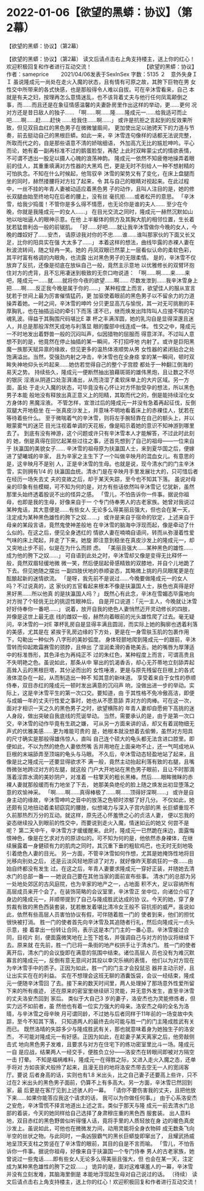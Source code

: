 # 2022-01-06【欲望的黑蟒：协议】（第2幕）



【欲望的黑蟒：协议】（第2幕）



【欲望的黑蟒：协议】（第2幕）
读文后请点击右上角支持楼主，送上你的红心！欢迎积极回复和作者进行互动交流！ 　　　　　　　　　　【欲望的黑蟒：协议】
作者：sameprice　　 2021/04/06发表于SexInSex 字数：5135
２　意外失身ＩＩ
虽说隆成元一尚处在走火入魔的状态，且有情有可原之故，其胯下巨物在男 女性交中所带来的各式快感，也是那般得令人难以自拔。可在辛沐雪看来，自己 本就是有夫之妇，按理再怎么意情迷乱，也不该背着丈夫与他行任何凤鸾颠倒之 事，而……而且还是在象征情感温馨的夫妻卧房里作出这样的举动，更……更何 况对方还是昔日敌人的独子……
「啊……啊……隆……隆成元一……给我适可而止吧……啊……赶……赶快 ……给我住……啊……」
或许是抗拒之言起到的反效果所致，但见双目血红的黑色男子在微微皱眉间， 更加使出足以驰骋天下的力道与节奏，前去挺动自己的黑根巨蟒。如此一来，辛 沐雪连句像样的话都无法说完整，所取而代之的，自是那些语意不清的娇喘细语， 外加高亢无比的尴尬呻吟。平心而论，她有着一副再标准不过的鹅蛋脸型，再配 上此时双眸蒙尘式的情欲表情，不可谓不透出一股足以摄人心魄的浪荡神韵。
隆成元一依然不知疲倦地操弄着眼前的佳人，其重重填满对方性器的大黑鸡 巴，更是无时不刻给人一种不想射精的可怕执念。不知在什么时候起，他驾驭辛 沐雪的架势又有了变化，在床上盘腿而坐的同时，赫然搂腰将对方拉了起来，令 其与自己的眼睛对视起来。在此过程中，一丝不挂的年青人妻被动适应着黑色男 子的动作，且叫人注目的是，她的修长双腿由始至终地勾在后者的腰上，没有丝 毫抗拒……或者松开的意思。
「辛沐雪，给我少捣蛋！不管你是多么得不情愿，也无论你是谁的夫人…… 至少在今晚，你就是我隆成元一的女人……」
在目光交流之同时，隆成元一赫然沉默如山地以咄咄逼人的眼神示意。在他 上半躯体的侧方及其胸大肌的相邻位置，生长着犹若猛兽利齿一般的前锯肌。
「好……好吧……就让我辛沐雪做你今晚的女人，今晚的雌奴好了……安杰， 请原谅我对你的不忠……谁……谁叫那家伙的下面又长又足，比你的阳具实在强 大太多了……」
本着这样的想法，曲线毕露的赤裸人妻在秋波流转间，随之轻冉一笑。她的 丹凤双眼已然蒙上一层看似认命的柔软色彩，其平时富有格调的内眼角，也流露 出对黑色男子的无限柔情。
是的，辛沐雪不仅放弃了反抗，还像是彻底在放纵自己一般，竟然主示意地 以优雅修长的双臂环抱住对方的虎背，且不忘用凄迷到极致的无奈口吻说道： 「啊……啊……来……来吧，隆成元一……就……就将你今夜的欲望……啊…… 尽数发泄到……我辛沐雪身上把……啊……反正我今晚是属于你的……」
某种程度上而言，欲望佳人的服从宣言犹若于世间上最为厉害催情猛药，更 加驱使着眼前的黑色男子以不留余力的力道操弄着她。一时之间，辛沐雪的呻吟 分贝更显高亢与愉悦，其一对无可挑剔的丰厚胸乳，也在抽插运动的牵引下而荡 漾不已，继而焕发出阵阵叫人应接不暇的勾魂乳波。得益于其胸围尺码堪比E 罩 杯之丰满浑圆，她的乳沟自是显得深邃且迷人，并总是那般浑然天成地与利落显 眼的腹部中线连成一体。
性交之中，隆成元一不时地发出着野兽一般的沉闷叫声，似因猎物的屈服而 得意洋洋。不过叫人意想不到的是，他竟然在停止抽插的某一瞬间，不打招呼地 内射了。或许是巨阳黑魔一族那天赋异禀的缘故，但见更多的温热体液顺势从男 女性器的紧闭贴合之处饱满溢出。当然，受强劲内射之冲击，辛沐雪也在全身痉 挛的某一瞬间，顿时双眸失神地仰头长吟起来……她仿若觉得自己的整个子宫腔 都处于一种翻江倒海的易天之势。
持续些久，隆成元一便断然抽出狼藉斑斑的雄伟黑炮，且让数之不尽的银灰 淫液从阴道口处澎湃涌出，从而浇湿了柔软床单上的大片区域。另一方面，虽处 于走火入魔的状态，可毕竟没有心怀让对方怀胎受孕的想法，所以黑色男子本能 般地没有释放出真正意义上的阳精，其取而代之的，倒是能持续淫化女方身体的 黑魔淫液。
不管怎样，宣泄过后的隆成元一并没有急着再起征伐，反倒双腿大开地稳坐 在一张真皮沙发上，并意味不明地看着床上的赤裸佳人，犹若在等待着些什么。 至于微喘着气的辛沐雪，则将左手腕轻靠在自己的额头上，并以眼蒙雾气的迷茫 目光注视着单调的天花板，像是昭示着她的意识不知神游到哪里去了。
到底有没有神游，这个问题或许只有辛沐雪本人才能解答，不过此时此刻的 她，倒是真得在回忆起某些过往之事，还首先想到了自己的祖母——一位来自于 扶瀛国的美貌女子……
辛沐雪的祖母原为扶瀛国人士，来到夏华国之后，便嫁进了望曦城的辛家， 且为辛家之主生下了一个叫做辛映月的混血女儿。有意思的是，这辛映月不是别 人，正是辛沐雪的生母。也就是说，现今清水门的门主辛沐雪，实则拥有1/4 的 扶瀛国血统。清水门是在辛映月手里发展壮大的，只可惜后者在经历一场失去丈 夫的变故之后，却于某天失踪，至今也不知其下落。
虽说对母亲的印象有些模糊，可不知为何的是，对方有些话依然叫辛沐雪记 忆犹新，虽然那里头始终透着股说不出的怪异之感。
「雪儿，不怕告诉你一件事。据说你祖母，也即是我的生母，好像来自于一 个专门侍奉男人的古老家族。她曾对我说过某种鬼话，其大意便是……有些女人 无论多么得美丽且强大，但也会在某一天，注定成为某种黑色雄性的胯下之奴… …」
或许是来自于宿命的钦定，上述来自于母亲的某段言语，竟然鬼使神差般地 在辛沐雪的脑海中浮现而起，像是牵动了什么似的。在这之后，便见全身透红的 情欲人妻在喃喃自语间，转而从弥漫着性爱气味的床上爬起，并走了下来。她旋 即注意到稳坐在真皮沙发上的隆成元一，却又突地止步不前，似是在为什么而顾 虑。
「美丽且强大……某种黑色的雄性……成为他的胯下之奴……」
可自语到此处之时，辛沐雪却又像是变得无比释怀一般，竟然双眉轻缓地微 微一笑，然后便屈起骨感精致的双膝地，并自个儿地跪了下去。但见她随之摆出 一副四肢伏地的恭顺姿态，其略微上挑的丹凤眼尾更是在酝酿起新的迷情欲流。
「是呀，我先前不是说过……今晚要做隆成元一的女人吗？不过说真的，这 家伙的五官看起来根本不像是扶瀛国人士，肤色也真得是好黑好黑……所以他真 的是扶瀛国人吗？」
既然心有此念，辛沐在雪媚态毕露地向对方抛了个轻佻无比的挑逗性眼神后， 自是开口说道：「元一主人，今晚就让沐雪好好侍奉你一番吧……」
说着，放开自我的绝色人妻悄然迈开灵动修长的四肢，并像是这世上最无底 线的雌奴一般，赫然向着眼前的光头雄性爬了过去。毫无疑问，辛沐雪的一对E 罩杯乳房自是显得丰满且圆润，而实际上她的胸廓也透着利落的美感，尤其是在 紧挨于乳房边缘的下方处，更是在一身雪肤玉肌的包裹作用下，勾勒出一种似外 八字形的美妙弧度。
身体轻颤地爬到隆成元一的跟前，辛沐雪转而仰起欺霜赛雪的颈脖，且伸出 了湿润柔滑的香艳美舌。她的嘴唇为厚薄适中的标准唇形，其色泽也为再纯正不 过的朱红色，某种程度上而言，可谓高贵且不失明艳之色。虽说如此，那条从中 窜出的饥渴香舌，却心无芥蒂地立刻舔弄起高耸入云的黑根巨塔，其分泌而出的 女性唾液，更是与原先残留在巨根上的各式液体混杂在一起，从而制造出一种不 知其意的新味道。
享受着来自于女性的恭顺侍奉，双目赤红的隆成元一顿时发出满意的沉闷声 响，没做出进一步的举动。实际上，这是辛沐雪平生的第一次口交。要知道，由 于其性格不免冷傲高洁，即便与成婚一年的丈夫行性爱之事时，她也从不愿意舔 弄对方的肉棒。可在这一次，面对才相识一天之久的黑色男子之时，欲望横陈的 年青人妻却自愿俯下高挑的迷人身段，做出突破自我底线的荒诞举动。
当然，需要承认的是，由于是第一次口交，辛沐雪的动作毕竟有生疏之嫌， 可从另一方面来讲的话，却又有着润物细无声式的优雅美感……更为难能可贵的 是，她根本就没想着去偷懒，虽然对方阳具的尺寸确实是那般得雄伟惊人，直叫 自己连个硕大的龟头都无法含进口腔里。即便如此，不以为然的绝色人妻依然嘴 舌并用地在上面亲吻不止，还一气呵成地从巨根的末端舔弄至顶端的龟头与马眼。
不久后，辛沐雪动态轻盈地站了起来，且像是比之隆成元一还要显得欲求不 满一般，竟然主动抬起利落有致的右腿，且嘴唇微张地跨过对方的左腿，就这般 门户大开地站在黑色男子眼前，且让不时那滴落着淫霏水滴的美妙阴户，对准着 一柱擎天的粗长黑棒。然后……眼眸微眯的赤裸人妻就那般缓而有力地坐了下去， 她那美奂绝伦的脸上随之焕发出初显堕落之意的欢愉神采。
「啊……啊……真得棒极了……啊……顶得好深啊……」
或许是自身主动的缘故，辛沐雪呻吟之音中的放荡之色顿时浓郁了好几分。 不仅如此，她还颇有见地扭动着柔韧窈窕的腰肢，似想竭力与深入子宫内部的黑 长巨蟒重现不久前那热烈万分的互动。就这样，原先还心怀羞愤之心的贞洁人妻， 便以忘我的姿态继续投入到眼前的性交中，而要说到走火入魔，情迷如云的她又 何尝不是呢？
第二天中午，辛沐雪方才缓缓醒来。此时，隆成元一已然跪在床边，面露悔 恨神色，像是在乞求对方的原谅似的。可不知为何的是，他依然赤身裸体，在继 续展露着一身健硕有力的肌肉之同时，其沉重下垂的粗软鸡巴，也无时无刻地吸 引着绝色人妻的目光。
另一方面，不管辛沐雪如何作想，尤其是她掩饰性地将目光移向别处之后， 还是云淡风轻地原谅了对方，就好像昨天那疯狂的一夜……由始自终都没有发生 过。在这之后，年青人妻要求隆成元一穿好正装，并随她去清水门的总部一番— —她说自己要在其他当家的面前宣布些事。
清水门的总部为另一处地处郊区的古风庭院，也为辛家的地产之一，占地面 积不大，足以容纳所有高层成员来开个会了。在装饰简略的会议室里，辛沐雪正 坐中位，向诸位介绍了身边的隆成元一，并顺带提到了自己与隆成胜武达成的协 议。今天的她，穿了身剪裁有致的黑色西装套装，犹若散发着堪比清冷女王般不 容抗拒的威严。虽说如此，依然有些高层人员害怕协议有假，可伴随着胜一门的 使者到来，他们的担忧很快被打消。
胜一门的使者首先向辛沐雪及其追随者行礼，然后向隆成元一点头示意，接 着拿出一份转让合同，表示这是本门门主的一番心意。辛沐雪接过合同，目视片 刻，便面露微笑地在上签下姓名，并强调自己与对方的协议将继续下去。原来就 在先前，胜一门已将一条街的地产权拱手让于清水门。
胜一门的使者离开后，清水门的会议旋即在满意的氛围中结束。诸位高层人 员也没有为难沉默寡言的隆成元一，反倒有意无意间对其投以幸灾乐祸的表情， 他们以为对方现在为辛沐雪手中的质子。正因为如此，胜一门的门主才会投鼠忌 器并主动示好，且让出实实在在的利益。
实在不想理会这班无聊的酒囊饭袋，会议一经结束，隆成元一便随辛沐雪回 了去。接下来的数天时间里，两人处理掉了那场意外性爱所留下来的所有痕迹， 还在原来的密室里继续研习灵能，并无意外发生，直至辛沐雪的丈夫洛安杰回到 家后。
类似于大自己3 岁的妻子，洛安杰也为灵能修炼者，但实力远不如前者，虽 然他也有着一位实力强大的母亲。洛安杰之母的全名为洛晴，与辛沐雪之母辛映 月可谓同龄，不过她与后者同样于11年前的一场变故中失踪，至今不知其下落， 只知道两人的最终去向可能与胜一门的门主隆成胜武有关而已。
既然洛晴的失踪多少与隆成胜武有关，那也就意味着身为她独生子的洛安杰， 不可能对隆成元一有好感。正因为如此，在趁妻子某天离家之后，他旁敲侧击式 地向黑色男子发难，且要求与对方在住宅下的练功密室里比斗一场。隆成元一自 是应战，结果两人一经交手，便胜负立分——洛安杰在转眼间即被对方隔空一击 打晕。
不知是福祸难料，隆成元一在得胜之际，又进入走火入魔之态，还单手将对 方如丧家犬般拎了起来，且漫无目的地将洛安杰带去空无一人的宽阔客厅。要说 后者身高的话，实则也有1.8 米出头，比之自己妻子还要高上些许，只不过在2 米出头的黑色男子面前，仍算不上有多高大。另一方面，辛沐雪已然回到家，最 后更是在客厅见到上述骇人的一幕。
「请你不要伤害我的丈夫，且把他放下来……如果你能答应我这个请求的话， 我可以为你做任何事。」
由于心系洛安杰之安危，辛沐雪慌不择言地道出上述之言。类似于那天与隆 成元一前去清水门总部的着装，今天的她同样给自己选择了身肃穆庄重的黑色西 服套装。
出人意料地，双目赤红的黑色野兽似听得懂人话，竟将手里的人质轻放在身 边的暖色真皮沙发上。虽说如此，可他也在微微发力间，动用灵能将全身衣物碎 成无数条飞向半空的丝状之物。与此同时，一条凶狠霸气的黑长巨蟒旋即窜出了， 且耀武扬威地呈顶天支柱之势竖在了辛沐雪的眼前，其目的自是不言而喻。
「雪儿，不怕告诉你一件事。据说你祖母，好像来自于扶瀛国一个专门侍奉 男人的古老家族，她曾说过一些鬼话……即有些女人无论多么得美丽且强大，但 也会在某一天，注定成为某种黑色雄性的胯下之奴……」
诡异的是，面对这难堪羞人的一幕，辛沐雪并没有立刻发难，其脑海里倒是 本能地浮现起生母对自己说过的话。
（待续）
读文后请点击右上角支持楼主，送上你的红心！欢迎积极回复和作者进行互动交流！




